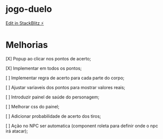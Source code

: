 # jogo-duelo

[Edit in StackBlitz ⚡️](https://stackblitz.com/~/github.com/LuizHeSilva/jogo-duelo)

# Melhorias
[X] Popup ao clicar nos pontos de acerto;

[X] Implementar em todos os pontos;

[ ] Implementar regra de acerto para cada parte do corpo;

[ ] Ajustar variaveis dos pontos para mostrar valores reais;

[ ] Introduzir painel de saúde do personagem;

[ ] Melhorar css do painel;

[ ] Adicionar probabilidade de acerto dos tiros;

[ ] Ação no NPC ser automatica (component roleta para definir onde o npc irá atacar);
